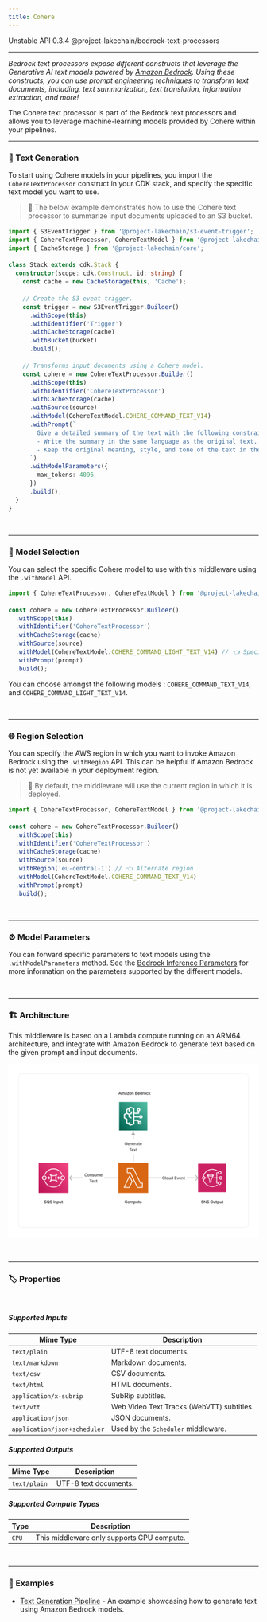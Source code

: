 ```yaml
---
title: Cohere
---
```


<span title="Label: Pro" data-view-component="true" class="Label Label--api text-uppercase">
  Unstable API
</span>
<span title="Label: Pro" data-view-component="true" class="Label Label--version text-uppercase">
  0.3.4
</span>
<span title="Label: Pro" data-view-component="true" class="Label Label--package">
  @project-lakechain/bedrock-text-processors
</span>
<br>

---

*Bedrock text processors expose different constructs that leverage the Generative AI text models powered by [Amazon Bedrock](https://docs.aws.amazon.com/bedrock/latest/userguide/what-is-bedrock.html). Using these constructs, you can use prompt engineering techniques to transform text documents, including, text summarization, text translation, information extraction, and more!*

The Cohere text processor is part of the Bedrock text processors and allows you to leverage machine-learning models provided by Cohere within your pipelines.

---

### 🤖 Text Generation

To start using Cohere models in your pipelines, you import the `CohereTextProcessor` construct in your CDK stack, and specify the specific text model you want to use.

> 💁 The below example demonstrates how to use the Cohere text processor to summarize input documents uploaded to an S3 bucket.

```typescript
import { S3EventTrigger } from '@project-lakechain/s3-event-trigger';
import { CohereTextProcessor, CohereTextModel } from '@project-lakechain/bedrock-text-processors';
import { CacheStorage } from '@project-lakechain/core';

class Stack extends cdk.Stack {
  constructor(scope: cdk.Construct, id: string) {
    const cache = new CacheStorage(this, 'Cache');

    // Create the S3 event trigger.
    const trigger = new S3EventTrigger.Builder()
      .withScope(this)
      .withIdentifier('Trigger')
      .withCacheStorage(cache)
      .withBucket(bucket)
      .build();

    // Transforms input documents using a Cohere model.
    const cohere = new CohereTextProcessor.Builder()
      .withScope(this)
      .withIdentifier('CohereTextProcessor')
      .withCacheStorage(cache)
      .withSource(source)
      .withModel(CohereTextModel.COHERE_COMMAND_TEXT_V14)
      .withPrompt(`
        Give a detailed summary of the text with the following constraints:
        - Write the summary in the same language as the original text.
        - Keep the original meaning, style, and tone of the text in the summary.
      `)
      .withModelParameters({
        max_tokens: 4096
      })
      .build();
  }
}
```

<br>

---

### 🤖 Model Selection

You can select the specific Cohere model to use with this middleware using the `.withModel` API.

```typescript
import { CohereTextProcessor, CohereTextModel } from '@project-lakechain/bedrock-text-processors';

const cohere = new CohereTextProcessor.Builder()
  .withScope(this)
  .withIdentifier('CohereTextProcessor')
  .withCacheStorage(cache)
  .withSource(source)
  .withModel(CohereTextModel.COHERE_COMMAND_LIGHT_TEXT_V14) // 👈 Specify a model
  .withPrompt(prompt)
  .build();
```

You can choose amongst the following models : `COHERE_COMMAND_TEXT_V14`, and `COHERE_COMMAND_LIGHT_TEXT_V14`.

<br>

---

### 🌐 Region Selection

You can specify the AWS region in which you want to invoke Amazon Bedrock using the `.withRegion` API. This can be helpful if Amazon Bedrock is not yet available in your deployment region.

> 💁 By default, the middleware will use the current region in which it is deployed.

```typescript
import { CohereTextProcessor, CohereTextModel } from '@project-lakechain/bedrock-text-processors';

const cohere = new CohereTextProcessor.Builder()
  .withScope(this)
  .withIdentifier('CohereTextProcessor')
  .withCacheStorage(cache)
  .withSource(source)
  .withRegion('eu-central-1') // 👈 Alternate region
  .withModel(CohereTextModel.COHERE_COMMAND_TEXT_V14)
  .withPrompt(prompt)
  .build();
```

<br>

---

### ⚙️ Model Parameters

You can forward specific parameters to text models using the `.withModelParameters` method. See the [Bedrock Inference Parameters](https://docs.aws.amazon.com/bedrock/latest/userguide/model-parameters.html) for more information on the parameters supported by the different models.

<br>

---

### 🏗️ Architecture

This middleware is based on a Lambda compute running on an ARM64 architecture, and integrate with Amazon Bedrock to generate text based on the given prompt and input documents.

![Architecture](../../../assets/bedrock-text-generators-architecture.png)

<br>

---

### 🏷️ Properties

<br>

##### Supported Inputs

|  Mime Type  | Description |
| ----------- | ----------- |
| `text/plain` | UTF-8 text documents. |
| `text/markdown` | Markdown documents. |
| `text/csv` | CSV documents. |
| `text/html` | HTML documents. |
| `application/x-subrip` | SubRip subtitles. |
| `text/vtt` | Web Video Text Tracks (WebVTT) subtitles. |
| `application/json` | JSON documents. |
| `application/json+scheduler` | Used by the `Scheduler` middleware. |

##### Supported Outputs

|  Mime Type  | Description |
| ----------- | ----------- |
| `text/plain` | UTF-8 text documents. |

##### Supported Compute Types

| Type  | Description |
| ----- | ----------- |
| `CPU` | This middleware only supports CPU compute. |

<br>

---

### 📖 Examples

- [Text Generation Pipeline](https://github.com/awslabs/project-lakechain/tree/main/examples/simple-pipelines/text-generation-pipeline) - An example showcasing how to generate text using Amazon Bedrock models.
